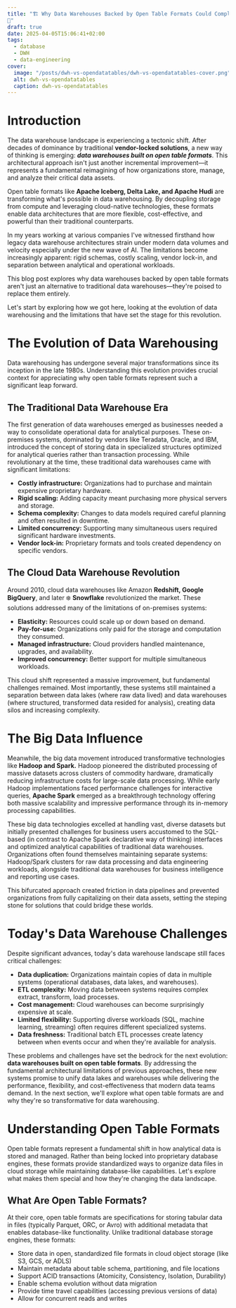 ```yaml
---
title: "🏗️ Why Data Warehouses Backed by Open Table Formats Could Completely Replace Traditional DWHs 
🌊"
draft: true
date: 2025-04-05T15:06:41+02:00
tags:
  - database
  - DWH
  - data-engineering
cover:
  image: "/posts/dwh-vs-opendatatables/dwh-vs-opendatatables-cover.png"
  alt: dwh-vs-opendatatables
  caption: dwh-vs-opendatatables
---
```


# Introduction

The data warehouse landscape is experiencing a tectonic shift. After decades of dominance by traditional **vendor-locked solutions**, a new way of thinking is emerging: **_data warehouses built on open table formats_**. This architectural approach isn't just another incremental improvement—it represents a fundamental reimagining of how organizations store, manage, and analyze their critical data assets.

Open table formats like **Apache Iceberg, Delta Lake, and Apache Hudi** are transforming what's possible in data warehousing. By decoupling storage from compute and leveraging cloud-native technologies, these formats enable data architectures that are more flexible, cost-effective, and powerful than their traditional counterparts.

In my years working at various companies I've witnessed firsthand how legacy data warehouse architectures strain under modern data volumes and velocity especially under the new wave of AI. The limitations become increasingly apparent: rigid schemas, costly scaling, vendor lock-in, and separation between analytical and operational workloads.

This blog post explores why data warehouses backed by open table formats aren't just an alternative to traditional data warehouses—they're poised to replace them entirely. 

Let's start by exploring how we got here, looking at the evolution of data warehousing and the limitations that have set the stage for this revolution.

#  The Evolution of Data Warehousing

Data warehousing has undergone several major transformations since its inception in the late 1980s. Understanding this evolution provides crucial context for appreciating why open table formats represent such a significant leap forward.

## The Traditional Data Warehouse Era
The first generation of data warehouses emerged as businesses needed a way to consolidate operational data for analytical purposes. These on-premises systems, dominated by vendors like Teradata, Oracle, and IBM, introduced the concept of storing data in specialized structures optimized for analytical queries rather than transaction processing.
While revolutionary at the time, these traditional data warehouses came with significant limitations:

- **Costly infrastructure:** Organizations had to purchase and maintain expensive proprietary hardware.
- **Rigid scaling:** Adding capacity meant purchasing more physical servers and storage.
- **Schema complexity:** Changes to data models required careful planning and often resulted in downtime.
- **Limited concurrency:** Supporting many simultaneous users required significant hardware investments.
- **Vendor lock-in:** Proprietary formats and tools created dependency on specific vendors.

## The Cloud Data Warehouse Revolution

Around 2010, cloud data warehouses like Amazon **Redshift, Google BigQuery**, and later ❄️ **Snowflake** revolutionized the market. These solutions addressed many of the limitations of on-premises systems:

- **Elasticity:** Resources could scale up or down based on demand.
- **Pay-for-use:** Organizations only paid for the storage and computation they consumed.
- **Managed infrastructure:** Cloud providers handled maintenance, upgrades, and availability.
- **Improved concurrency:** Better support for multiple simultaneous workloads.

This cloud shift represented a massive improvement, but fundamental challenges remained. Most importantly, these systems still maintained a separation between data lakes (where raw data lived) and data warehouses (where structured, transformed data resided for analysis), creating data silos and increasing complexity.

# The Big Data Influence

Meanwhile, the big data movement introduced transformative technologies like **Hadoop and Spark.** Hadoop pioneered the distributed processing of massive datasets across clusters of commodity hardware, dramatically reducing infrastructure costs for large-scale data processing. While early Hadoop implementations faced performance challenges for interactive queries, **Apache Spark** emerged as a breakthrough technology offering both massive scalability and impressive performance through its in-memory processing capabilities.

These big data technologies excelled at handling vast, diverse datasets but initially presented challenges for business users accustomed to the SQL-based (in contrast to Apache Spark declarative way of thinking) interfaces and optimized analytical capabilities of traditional data warehouses. Organizations often found themselves maintaining separate systems: Hadoop/Spark clusters for raw data processing and data engineering workloads, alongside traditional data warehouses for business intelligence and reporting use cases.

This bifurcated approach created friction in data pipelines and prevented organizations from fully capitalizing on their data assets, setting the steping stone for solutions that could bridge these worlds.

# Today's Data Warehouse Challenges

Despite significant advances, today's data warehouse landscape still faces critical challenges:

- **Data duplication:** Organizations maintain copies of data in multiple systems (operational databases, data lakes, and warehouses).
- **ETL complexity:** Moving data between systems requires complex extract, transform, load processes.
- **Cost management:** Cloud warehouses can become surprisingly expensive at scale.
- **Limited flexibility:** Supporting diverse workloads (SQL, machine learning, streaming) often requires different specialized systems.
- **Data freshness:** Traditional batch ETL processes create latency between when events occur and when they're available for analysis.

These problems and challenges have set the bedrock for the next evolution: **data warehouses built on open table formats**. By addressing the fundamental architectural limitations of previous approaches, these new systems promise to unify data lakes and warehouses while delivering the performance, flexibility, and cost-effectiveness that modern data teams demand.
In the next section, we'll explore what open table formats are and why they're so transformative for data warehousing.

# Understanding Open Table Formats
Open table formats represent a fundamental shift in how analytical data is stored and managed. Rather than being locked into proprietary database engines, these formats provide standardized ways to organize data files in cloud storage while maintaining database-like capabilities. Let's explore what makes them special and how they're changing the data landscape.

## What Are Open Table Formats?

At their core, open table formats are specifications for storing tabular data in files (typically Parquet, ORC, or Avro) with additional metadata that enables database-like functionality. Unlike traditional database storage engines, these formats:

- Store data in open, standardized file formats in cloud object storage (like S3, GCS, or ADLS)
- Maintain metadata about table schema, partitioning, and file locations
- Support ACID transactions (Atomicity, Consistency, Isolation, Durability)
- Enable schema evolution without data migration
- Provide time travel capabilities (accessing previous versions of data)
- Allow for concurrent reads and writes